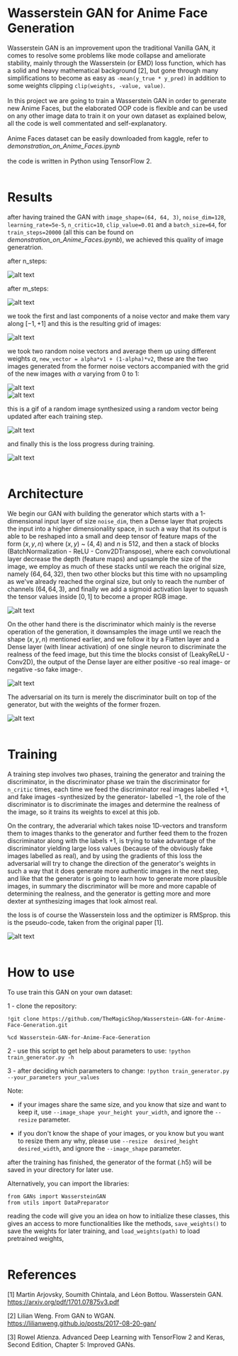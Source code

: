 # Wasserstein GAN for Anime Face Generation

Wasserstein GAN is an improvement upon the traditional Vanilla GAN, it comes to resolve some problems like mode collapse and ameliorate stability, mainly through the Wasserstein (or EMD) loss function, which has a solid and heavy mathematical background [2], but gone through many simplifications to become as easy as
`-mean(y_true * y_pred)` in addition to some weights clipping `clip(weights, -value, value)`.
<br/>
<br/>
In this project we are going to train a Wasserstein GAN in order to generate new Anime Faces, but the elaborated OOP code is flexible and can be used on any other image data to train it on your own dataset as explained below, all the code is well commentated and self-explanatory.
<br/>
<br/>
Anime Faces dataset can be easily downloaded from kaggle, refer to *demonstration_on_Anime_Faces.ipynb*
<br/>
<br/>
the code is written in Python using TensorFlow 2.
<br/>
<br/>

# Results

after having trained the GAN with `image_shape=(64, 64, 3)`, `noise_dim=128`, `learning_rate=5e-5`, `n_critic=10`, `clip_value=0.01` and a `batch_size=64`, for `train_steps=20000` (all this can be found on *demonstration_on_Anime_Faces.ipynb*), we achieved this quality of image generatrion.

after n_steps:

![alt text](https://github.com/TheMagicShop/Wasserstein-GAN-for-Anime-Face-Generation/blob/main/ComingSoon.jpg)


after m_steps:

![alt text](https://github.com/TheMagicShop/Wasserstein-GAN-for-Anime-Face-Generation/blob/main/ComingSoon.jpg)


we took the first and last components of a noise vector and make them vary along $[-1, +1]$ and this is the resulting grid of images:

![alt text](https://github.com/TheMagicShop/Wasserstein-GAN-for-Anime-Face-Generation/blob/main/ComingSoon.jpg)


we took two random noise vectors and average them up using different weights $\alpha$, `new_vector = alpha*v1 + (1-alpha)*v2`, these are the two images generated from the former noise vectors accompanied with the grid of the new images with $\alpha$ varying from $0$ to $1$:

![alt text](https://github.com/TheMagicShop/Wasserstein-GAN-for-Anime-Face-Generation/blob/main/ComingSoon.jpg)
<br/>
![alt text](https://github.com/TheMagicShop/Wasserstein-GAN-for-Anime-Face-Generation/blob/main/ComingSoon.jpg)

this is a gif of a random image synthesized using a random vector being updated after each training step.

![alt text](https://github.com/TheMagicShop/Wasserstein-GAN-for-Anime-Face-Generation/blob/main/ComingSoon.jpg)

and finally this is the loss progress during training.

![alt text](https://github.com/TheMagicShop/Wasserstein-GAN-for-Anime-Face-Generation/blob/main/ComingSoon.jpg)
<br/>
<br/>

# Architecture

We begin our GAN with building the generator which starts with a 1-dimensional input layer of size `noise_dim`, then a Dense layer that projects the input into a higher dimensionality space, in such a way that its output is able to be reshaped into a small and deep tensor of feature maps of the form $(x,y,n)$ where $(x,y)$ ~ $(4,4)$ and $n$ is $512$, and then a stack of blocks (BatchNormalization - ReLU - Conv2DTranspose), where each convolutional layer decrease the depth (feature maps) and upsample the size of the image, we employ as much of these stacks until we reach the original size, namely $(64, 64, 32)$, then two other blocks but this time with no upsampling as we've already reached the orginal size, but only to reach the number of channels $(64, 64, 3)$, and finally we add a sigmoid activation layer to squash the tensor values inside $[0,1]$ to become a proper RGB image.

![alt text](https://github.com/TheMagicShop/Wasserstein-GAN-for-Anime-Face-Generation/blob/main/figures/generator_architecture.png)

On the other hand there is the discriminator which mainly is the reverse operation of the generation, it downsamples the image until we reach the shape $(x,y,n)$ mentioned earlier, and we follow it by a Flatten layer and a Dense layer (with linear activation) of one single neuron to discriminate the realness of the feed image, but this time the blocks consist of (LeakyReLU - Conv2D), the output of the Dense layer are either positive -so real image- or negative -so fake image-.

![alt text](https://github.com/TheMagicShop/Wasserstein-GAN-for-Anime-Face-Generation/blob/main/figures/discriminator_architecture.png)

The adversarial on its turn is merely the discriminator built on top of the generator, but with the weights of the former frozen.

![alt text](https://github.com/TheMagicShop/Wasserstein-GAN-for-Anime-Face-Generation/blob/main/figures/adversarial_architecture.png)
<br/>
<br/>

# Training

A training step involves two phases, training the generator and training the discriminator, in the discriminator phase we train the discriminator for `n_critic` times, each time we feed the discriminator real images labelled $+1$, and fake images -synthesized by the generator- labelled $-1$, the role of the discriminator is to discriminate the images and determine the realness of the image, so it trains its weights to excel at this job.

On the contrary, the adverarial which takes noise 1D-vectors and transform them to images thanks to the generator and further feed them to the frozen discriminator along with the labels $+1$, is trying to take advantage of the discriminator yielding large loss values (because of the obviously fake images labelled as real), and by using the gradients of this loss the adversarial will try to change the direction of the generator's weights in such a way that it does generate more authentic images in the next step, and like that the generator is going to learn how to generate more plausible images, in summary the discriminator will be more and more capable of determining the  realness, and the generator is getting more and more dexter at synthesizing images that look almost real.

the loss is of course the Wasserstein loss and the optimizer is RMSprop.
this is the pseudo-code, taken from the original paper [1].

![alt text](https://github.com/TheMagicShop/Wasserstein-GAN-for-Anime-Face-Generation/blob/main/PseudoCode.PNG)
<br/>
<br/>

# How to use

To use train this GAN on your own dataset:

1 - clone the repository:
```
!git clone https://github.com/TheMagicShop/Wasserstein-GAN-for-Anime-Face-Generation.git

%cd Wasserstein-GAN-for-Anime-Face-Generation
```

2 - use this script to get help about parameters to use:
`!python train_generator.py -h`

3 - after deciding which parameters to change:
`!python train_generator.py --your_parameters your_values`

Note:

- if your images share the same size, and you know that size and want to keep it, use `--image_shape your_height your_width`, and ignore the `--resize` parameter.

- if you don't know the shape of your images, or you know but you want to resize them any why, please use `--resize  desired_height desired_width`, and ignore the `--image_shape` parameter.

after the training has finished, the generator of the format (.h5) will be saved in your directory for later use.

Alternatively, you can import the libraries:
```
from GANs import WassersteinGAN
from utils import DataPreparator
```
reading the code will give you an idea on how to initialize these classes, this gives an access to more functionalities like the methods, `save_weights()` to save the weights for later training, and `load_weights(path)` to load pretrained weights,
<br/>
<br/>

# References

[1] Martin Arjovsky, Soumith Chintala, and Léon Bottou. Wasserstein GAN. https://arxiv.org/pdf/1701.07875v3.pdf

[2] Lilian Weng. From GAN to WGAN. https://lilianweng.github.io/posts/2017-08-20-gan/

[3] Rowel Atienza. Advanced Deep Learning with TensorFlow 2 and Keras, Second Edition, Chapter 5: Improved GANs.
